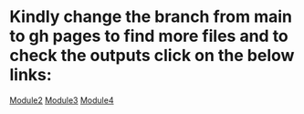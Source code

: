 # Kindly change the branch from main to gh pages to find more files and to check the outputs click on the below links:
<a href="https://mansikhamkar.github.io/Coursera_Assignment/Assignment/Module_2/">Module2</a>
<a href="https://mansikhamkar.github.io/Coursera_Assignment/Assignment/Module_3/">Module3</a>
<a href="https://mansikhamkar.github.io/Coursera_Assignment/Assignment/Module_4/">Module4</a>
